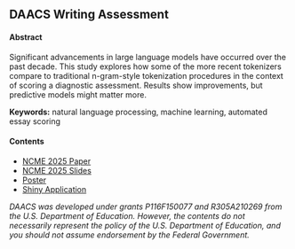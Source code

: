 
## DAACS Writing Assessment

#### Abstract

Significant advancements in large language models have occurred over the
past decade. This study explores how some of the more recent tokenizers
compare to traditional n-gram-style tokenization procedures in the
context of scoring a diagnostic assessment. Results show improvements,
but predictive models might matter more.

**Keywords:** natural language processing, machine learning, automated
essay scoring

#### Contents

- [NCME 2025 Paper](manuscript/NCME_daacs_writing_nlp.pdf)
- [NCME 2025 Slides](slides/DAACS-Writing.pdf)
- [Poster](poster/Writing-NLP-Poster.pdf)
- [Shiny Application](shiny/app.R)

*DAACS was developed under grants P116F150077 and R305A210269 from the
U.S. Department of Education. However, the contents do not necessarily
represent the policy of the U.S. Department of Education, and you should
not assume endorsement by the Federal Government.*
